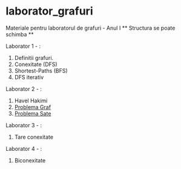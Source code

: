 # laborator_grafuri
Materiale pentru laboratorul de grafuri - Anul I
** Structura se poate schimba **

Laborator 1 - :
1. Definitii grafuri.
2. Conexitate (DFS)
3. Shortest-Paths (BFS)
4. DFS iterativ

Laborator 2 - :

1. Havel Hakimi
2. [Problema Graf](http://www.infoarena.ro/problema/graf)
3. [Problema Sate](http://www.infoarena.ro/problema/sate)

Laborator 3 - :
1. Tare conexitate

Laborator 4 - :
1. Biconexitate
